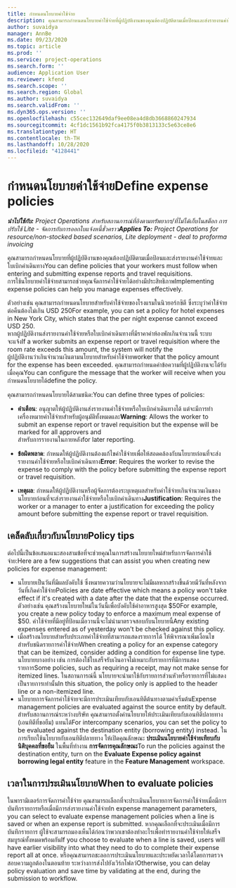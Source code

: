 ```yaml
---
title: กำหนดนโยบายค่าใช้จ่าย
description: คุณสามารถกำหนดนโยบายค่าใช้จ่ายที่ผู้ปฏิบัติงานของคุณต้องปฏิบัติตามเมื่อป้อนและส่งรายงานค่าใช้จ่ายและใบเบิกค่าเดินทาง
author: suvaidya
manager: AnnBe
ms.date: 09/23/2020
ms.topic: article
ms.prod: ''
ms.service: project-operations
ms.search.form: ''
audience: Application User
ms.reviewer: kfend
ms.search.scope: ''
ms.search.region: Global
ms.author: suvaidya
ms.search.validFrom: ''
ms.dyn365.ops.version: ''
ms.openlocfilehash: c55cec132649daf9ee08ea4d8db3668860247934
ms.sourcegitcommit: 4cf1dc1561b92fca4175f0b3813133c5e63ce8e6
ms.translationtype: HT
ms.contentlocale: th-TH
ms.lasthandoff: 10/28/2020
ms.locfileid: "4128441"
---
```

# <a name="define-expense-policies"></a><span data-ttu-id="9ddda-103">กำหนดนโยบายค่าใช้จ่าย</span><span class="sxs-lookup"><span data-stu-id="9ddda-103">Define expense policies</span></span>

<span data-ttu-id="9ddda-104">_**นำไปใช้กับ:** Project Operations สำหรับสถานการณ์ที่อิงตามทรัพยากร/ที่ไม่ได้เก็บในสต็อก การปรับใช้ Lite - จัดการกับการออกใบแจ้งหนี้ชั่วคราว_</span><span class="sxs-lookup"><span data-stu-id="9ddda-104">_**Applies To:** Project Operations for resource/non-stocked based scenarios, Lite deployment - deal to proforma invoicing_</span></span>

<span data-ttu-id="9ddda-105">คุณสามารถกำหนดนโยบายที่ผู้ปฏิบัติงานของคุณต้องปฏิบัติตามเมื่อป้อนและส่งรายงานค่าใช้จ่ายและใบเบิกค่าเดินทาง</span><span class="sxs-lookup"><span data-stu-id="9ddda-105">You can define policies that your workers must follow when entering and submitting expense reports and travel requisitions.</span></span>         
<span data-ttu-id="9ddda-106">การใช้นโยบายค่าใช้จ่ายสามารถช่วยคุณจัดการค่าใช้จ่ายได้อย่างมีประสิทธิภาพ</span><span class="sxs-lookup"><span data-stu-id="9ddda-106">Implementing expense policies can help you manage expenses effectively.</span></span>         

<span data-ttu-id="9ddda-107">ตัวอย่างเช่น คุณสามารถกำหนดนโยบายสำหรับค่าใช้จ่ายของโรงแรมในนิวยอร์กซิตี ซึ่งระบุว่าค่าใช้จ่ายต่อคืนต้องไม่เกิน USD 250</span><span class="sxs-lookup"><span data-stu-id="9ddda-107">For example, you can set a policy for hotel expenses in New York City, which states that the per night expense cannot exceed USD 250.</span></span>       
<span data-ttu-id="9ddda-108">หากผู้ปฏิบัติงานส่งรายงานค่าใช้จ่ายหรือใบเบิกค่าเดินทางที่มีราคาค่าห้องพักเกินจำนวนนี้ ระบบจะแจ้ง</span><span class="sxs-lookup"><span data-stu-id="9ddda-108">If a worker submits an expense report or travel requisition where the room rate exceeds this amount, the system will notify the</span></span>         
<span data-ttu-id="9ddda-109">ผู้ปฏิบัติงานว่าเกินจำนวนเงินตามนโยบายสำหรับค่าใช้จ่าย</span><span class="sxs-lookup"><span data-stu-id="9ddda-109">worker that the policy amount for the expense has been exceeded.</span></span> <span data-ttu-id="9ddda-110">คุณสามารถกำหนดค่าข้อความที่ผู้ปฏิบัติงานจะได้รับเมื่อคุณ</span><span class="sxs-lookup"><span data-stu-id="9ddda-110">You can configure the message that the worker will receive when you</span></span>        
<span data-ttu-id="9ddda-111">กำหนดนโยบายได้</span><span class="sxs-lookup"><span data-stu-id="9ddda-111">define the policy.</span></span>      
        
<span data-ttu-id="9ddda-112">คุณสามารถกำหนดนโยบายได้สามชนิด:</span><span class="sxs-lookup"><span data-stu-id="9ddda-112">You can define three types of policies:</span></span>         
        
- <span data-ttu-id="9ddda-113">**คำเตือน**: อนุญาตให้ผู้ปฏิบัติงานส่งรายงานค่าใช้จ่ายหรือใบเบิกค่าเดินทางได้ แต่จะมีการทำเครื่องหมายค่าใช้จ่ายสำหรับผู้อนุมัติทั้งหมดและ</span><span class="sxs-lookup"><span data-stu-id="9ddda-113">**Warning**: Allows the worker to submit an expense report or travel requisition but the expense will be marked for all approvers and</span></span>         
  <span data-ttu-id="9ddda-114">สำหรับการรายงานในภายหลัง</span><span class="sxs-lookup"><span data-stu-id="9ddda-114">for later reporting.</span></span>        

- <span data-ttu-id="9ddda-115">**ข้อผิดพลาด**: กำหนดให้ผู้ปฏิบัติงานต้องแก้ไขค่าใช้จ่ายเพื่อให้สอดคล้องกับนโยบายก่อนที่จะส่งรายงานค่าใช้จ่ายหรือใบเบิกค่าเดินทาง</span><span class="sxs-lookup"><span data-stu-id="9ddda-115">**Error**: Requires the worker to revise the expense to comply with the policy before submitting the expense report or travel requisition.</span></span>        
 
 - <span data-ttu-id="9ddda-116">**เหตุผล**: กำหนดให้ผู้ปฏิบัติงานหรือผู้จัดการต้องระบุเหตุผลสำหรับค่าใช้จ่ายเกินจำนวนเงินของนโยบายก่อนที่จะส่งรายงานค่าใช้จ่ายหรือใบเบิกค่าเดินทาง</span><span class="sxs-lookup"><span data-stu-id="9ddda-116">**Justification**: Requires the worker or a manager to enter a justification for exceeding the policy amount before submitting the expense report or travel requisition.</span></span>        

## <a name="policy-tips"></a><span data-ttu-id="9ddda-117">เคล็ดลับเกี่ยวกับนโยบาย</span><span class="sxs-lookup"><span data-stu-id="9ddda-117">Policy tips</span></span>
<span data-ttu-id="9ddda-118">ต่อไปนี้เป็นข้อเสนอแนะสองสามข้อที่จะช่วยคุณในการสร้างนโยบายใหม่สำหรับการจัดการค่าใช้จ่าย:</span><span class="sxs-lookup"><span data-stu-id="9ddda-118">Here are a few suggestions that can assist you when creating new policies for expense management:</span></span> 

- <span data-ttu-id="9ddda-119">นโยบายเป็นวันที่มีผลบังคับใช้ ซึ่งหมายความว่านโยบายจะไม่มีผลหากสร้างขึ้นด้วยมีวันที่หลังจากวันที่เกิดค่าใช้จ่าย</span><span class="sxs-lookup"><span data-stu-id="9ddda-119">Policies are date effective which means a policy won't take effect if it's created with a date after the date that the expense occurred.</span></span> <span data-ttu-id="9ddda-120">ตัวอย่างเช่น คุณสร้างนโยบายใหม่ในวันนี้เพื่อบังคับใช้ค่าอาหารสูงสุด $50</span><span class="sxs-lookup"><span data-stu-id="9ddda-120">For example, you create a new policy today to enforce a maximum meal expense of $50.</span></span> <span data-ttu-id="9ddda-121">ค่าใช้จ่ายที่มีอยู่ที่ป้อนเมื่อวานนี้จะไม่นำมาตรวจสอบกับนโยบายนี้</span><span class="sxs-lookup"><span data-stu-id="9ddda-121">Any existing expenses entered as of yesterday won't be checked against this policy.</span></span>
- <span data-ttu-id="9ddda-122">เมื่อสร้างนโยบายสำหรับประเภทค่าใช้จ่ายที่สามารถแสดงรายการได้ ให้พิจารณาเพิ่มเงื่อนไขสำหรับชนิดรายการค่าใช้จ่าย</span><span class="sxs-lookup"><span data-stu-id="9ddda-122">When creating a policy for an expense category that can be itemized, consider adding a condition for expense line type.</span></span> <span data-ttu-id="9ddda-123">นโยบายบางอย่าง เช่น การต้องใช้ใบเสร็จรับเงินอาจไม่เหมาะกับรายการที่มีการแสดงรายการ</span><span class="sxs-lookup"><span data-stu-id="9ddda-123">Some policies, such as requiring a receipt, may not make sense for itemized lines.</span></span> <span data-ttu-id="9ddda-124">ในสถานการณ์นี้ นโยบายจะนำมาใช้กับรายการส่วนหัวหรือรายการที่ไม่แสดงเป็นรายการเท่านั้น</span><span class="sxs-lookup"><span data-stu-id="9ddda-124">In this situation, the policy only is applied to the header line or a non-itemized line.</span></span> 
- <span data-ttu-id="9ddda-125">นโยบายการจัดการค่าใช้จ่ายจะมีการประเมินเทียบกับเอนทิตีต้นทางตามค่าเริ่มต้น</span><span class="sxs-lookup"><span data-stu-id="9ddda-125">Expense management policies are evaluated against the source entity by default.</span></span> <span data-ttu-id="9ddda-126">สำหรับสถานการณ์ระหว่างบริษัท คุณสามารถตั้งค่านโยบายให้ประเมินเทียบกับเอนทิตีปลายทาง (เอนทิตีที่ขอยืม) แทนได้</span><span class="sxs-lookup"><span data-stu-id="9ddda-126">For intercompany scenarios, you can set the policy to be evaluated against the destination entity (borrowing entity) instead.</span></span> <span data-ttu-id="9ddda-127">ในการเรียกใช้นโยบายกับเอนทิตีปลายทาง ให้เปิดคุณลักษณะ **ประเมินนโยบายค่าใช้จ่ายเทียบกับนิติบุคคลที่ขอยืม** ในพื้นที่ทำงาน **การจัดการคุณลักษณะ**</span><span class="sxs-lookup"><span data-stu-id="9ddda-127">To run the policies against the destination entity, turn on the **Evaluate Expense policy against borrowing legal entity** feature in the **Feature Management** workspace.</span></span>

## <a name="when-to-evaluate-policies"></a><span data-ttu-id="9ddda-128">เวลาในการประเมินนโยบาย</span><span class="sxs-lookup"><span data-stu-id="9ddda-128">When to evaluate policies</span></span>

<span data-ttu-id="9ddda-129">ในพารามิเตอร์การจัดการค่าใช้จ่าย คุณสามารถเลือกที่จะประเมินนโยบายการจัดการค่าใช้จ่ายเมื่อมีการบันทึกรายการหรือเมื่อมีการส่งรายงานค่าใช้จ่าย</span><span class="sxs-lookup"><span data-stu-id="9ddda-129">In expense management parameters, you can select to evaluate expense management policies when a line is saved or when an expense report is submitted.</span></span> <span data-ttu-id="9ddda-130">หากคุณเลือกที่จะประเมินเมื่อมีการบันทึกรายการ ผู้ใช้จะสามารถมองเห็นได้ก่อนว่าพวกเขาต้องทำอะไรเพื่อทำรายงานค่าใช้จ่ายให้เสร็จสมบูรณ์ทั้งหมดพร้อมกัน</span><span class="sxs-lookup"><span data-stu-id="9ddda-130">If you choose to evaluate when a line is saved, users will have earlier visibility into what they need to do to complete their expense report all at once.</span></span> <span data-ttu-id="9ddda-131">หรือคุณสามารถชะลอการประเมินนโยบายและประหยัดเวลาได้โดยการตรวจสอบความถูกต้องในตอนท้าย ระหว่างการส่งไปยังเวิร์กโฟลว์</span><span class="sxs-lookup"><span data-stu-id="9ddda-131">Otherwise, you can delay policy evaluation and save time by validating at the end, during the submission to workflow.</span></span>
